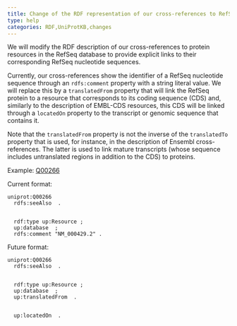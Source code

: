 ```yaml
---
title: Change of the RDF representation of our cross-references to RefSeq
type: help
categories: RDF,UniProtKB,changes
---
```


We will modify the RDF description of our cross-references to protein resources in the RefSeq database to provide explicit links to their corresponding RefSeq nucleotide sequences.

Currently, our cross-references show the identifier of a RefSeq nucleotide sequence through an `rdfs:comment` property with a string literal value. We will replace this by a `translatedFrom` property that will link the RefSeq protein to a resource that corresponds to its coding sequence (CDS) and, similarly to the description of EMBL-CDS resources, this CDS will be linked through a `locatedOn` property to the transcript or genomic sequence that contains it.

Note that the `translatedFrom` property is not the inverse of the `translatedTo` property that is used, for instance, in the description of Ensembl cross-references. The latter is used to link mature transcripts (whose sequence includes untranslated regions in addition to the CDS) to proteins.

Example: [Q00266](https://rest.uniprot.org/uniprotkb/Q00266.ttl)

Current format:

    uniprot:Q00266
      rdfs:seeAlso  .


      rdf:type up:Resource ;
      up:database  ;
      rdfs:comment "NM_000429.2" .

Future format:

    uniprot:Q00266
      rdfs:seeAlso  .


      rdf:type up:Resource ;
      up:database  ;
      up:translatedFrom  .


      up:locatedOn  .
